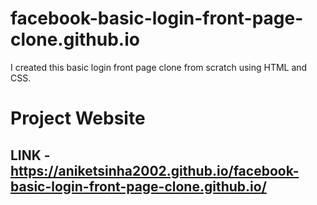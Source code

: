 # facebook-basic-login-front-page-clone.github.io
I created this basic login front page clone  from scratch using HTML and CSS.

# Project Website
## LINK - https://aniketsinha2002.github.io/facebook-basic-login-front-page-clone.github.io/

